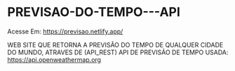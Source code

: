 # PREVISAO-DO-TEMPO---API

Acesse Em: https://previsao.netlify.app/

WEB SITE QUE RETORNA A PREVISÃO DO TEMPO DE QUALQUER CIDADE DO MUNDO, ATRAVES DE (API_REST)
API DE PREVISÃO DE TEMPO USADA: https://api.openweathermap.org
